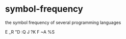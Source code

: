 # symbol-frequency
the symbol frequency of several programming languages

<W    >E    _R    "D    :Q J     ?K F    ~A     %S
